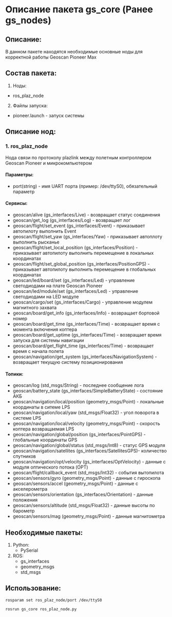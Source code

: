# Описание пакета gs_core (Ранее gs_nodes)

## Описание:
В данном пакете находятся необходимые основные ноды для корректной работы Geoscan Pioneer Max

## Состав пакета:
1. Ноды:
* ros_plaz_node
2. Файлы запуска:
* pioneer.launch - запуск системы

## Описание нод:
### 1. ros_plaz_node
Нода связи по протоколу plazlink между полетным контроллером Geoscan Pioneer и микрокомпьютером

#### Параметры:
* port(string) - имя UART порта (пример: /dev/ttyS0), обязательный параметр 

#### Сервисы:
* geoscan/alive (gs_interfaces/Live) - возвращает статус соединения
* geoscan/get_log (gs_interfaces/Log) - возвращает лог
* geoscan/flight/set_event (gs_interfaces/Event) - приказывает автопилоту выполнить Event
* geoscan/flight/set_yaw (gs_interfaces/Yaw) - приказывает автоплоту выполнить рысканье
* geoscan/flight/set_local_position (gs_interfaces/Position) - приказывает автопилоту выполнить перемещение в локальных координатах
* geoscan/flight/set_global_position (gs_interfaces/PositionGPS) - приказывает автопилоту выполнить перемещение в глобальных координатах
* geoscan/led/board/set (gs_interfaces/Led) - управление светодиодами на плате Geoscan Pioneer
* geoscan/led/module/set (gs_interfaces/Led) - управление светодиодами на LED модуле
* geoscan/cargo/set (gs_interfaces/Cargo) - управление модулем магнитного захвата
* geoscan/board/get_info (gs_interfaces/Info) - возвращает бортовой номер
* geoscan/board/get_time (gs_interfaces/Time) - возвращает время с момента включения коптера
* geoscan/board/get_uptime (gs_interfaces/Time) - возвращает время запуска для системы навигации
* geoscan/board/get_flight_time (gs_interfaces/Time) - возвращает время с начала полета
* geoscan/navigation/get_system (gs_interfaces/NavigationSystem) - возвращает текущую систему позиционирования

#### Топики:
* geoscan/log (std_msgs/String) - последнее сообщение лога
* geoscan/battery_state (gs_interfaces/SimpleBatteryState) - состояние АКБ
* geoscan/navigation/local/position (geometry_msgs/Point) - локальные координаты в ситеме LPS
* geoscan/navigation/local/yaw (std_msgs/Float32) - угол поворота в системе LPS
* geoscan/navigation/local/velocity (geometry_msgs/Point) - скорость коптера возвращаемая LPS
* geoscan/navigation/global/position (gs_interfaces/PointGPS) - глобальные координаты GPS
* geoscan/navigation/global/status (std_msgs/Int8) - статус GPS модуля
* geoscan/navigation/satellites (gs_interfaces/SatellitesGPS)- количество спутников
* geoscan/navigation/opt/velocity (gs_interfaces/OptVelocity) - данные с модуля оптического потока (OPT)
* geoscan/flight/callback_event (std_msgs/Int32) - события вытопилота
* geoscan/sensors/gyro (geometry_msgs/Point) - данные c гироскопа
* geoscan/sensors/accel (geometry_msgs/Point) - данные c акселерометра
* geoscan/sensors/orientation (gs_interfaces/Orientation) - данные положения
* geoscan/sensors/altitude (std_msgs/Float32) - данные высоты по барометр
* geoscan/sensors/mag (geometry_msgs/Point) - данные магнитометра

## Необходимые пакеты:
1. Python:
    * PySerial
2. ROS:
    * gs_interfaces
    * geometry_msgs
    * std_msgs

## Использование:

 ```rosparam set ros_plaz_node/port /dev/ttyS0```
 
 ```rosrun gs_core ros_plaz_node.py ```

